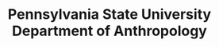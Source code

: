 ---
layout: repo
title: "Pennsylvania State University Department of Anthropology"
id: 15034
permalink: repos/15034/
---